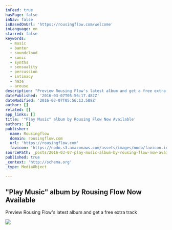 ```yaml
---
inFeed: true
hasPage: false
inNav: false
isBasedOnUrl: 'https://rousingflow.com/welcome'
inLanguage: en
starred: false
keywords:
  - music
  - banter
  - soundcloud
  - sonic
  - synths
  - sensuality
  - percussion
  - intimacy
  - haze
  - arouse
description: "Preview Rousing Flow's latest album and get a free extra track"
datePublished: '2016-03-07T05:56:17.482Z'
dateModified: '2016-03-07T05:56:13.588Z'
author: []
related: []
app_links: []
title: '"Play Music" album by Rousing Flow Now Available'
authors: []
publisher:
  name: Rousingflow
  domain: rousingflow.com
  url: 'https://rousingflow.com'
  favicon: 'https://nodo.s3.amazonaws.com/assets/images/nodo/favicon.ico'
sourcePath: _posts/2016-03-07-play-music-album-by-rousing-flow-now-available.md
published: true
_context: 'http://schema.org'
_type: MediaObject

---
```

<article style=""><h1>"Play Music" album by Rousing Flow Now Available</h1><p>Preview Rousing Flow's latest album and get a free extra track</p><img src="https://images.clickfunnels.com/47/35f1c0087d11e5867dfb3c69289e95/Play-music-cover.jpg" /></article>